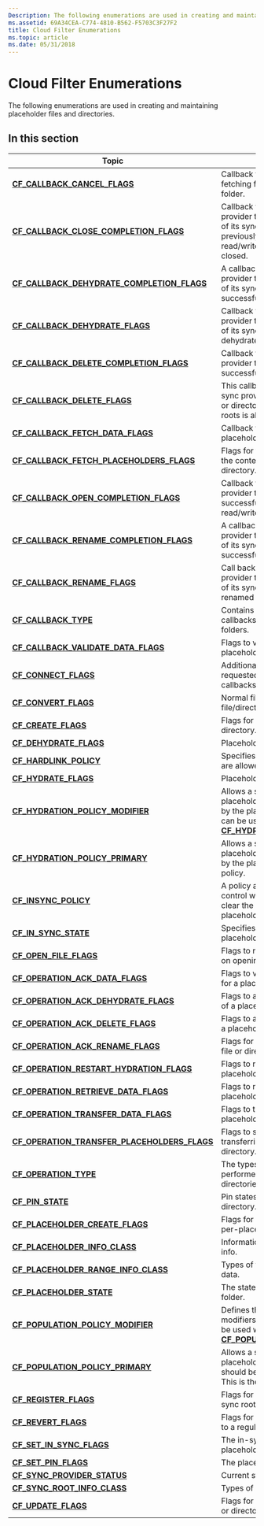 ```yaml
---
Description: The following enumerations are used in creating and maintaining placeholder files and directories.
ms.assetid: 69A34CEA-C774-4810-B562-F5703C3F27F2
title: Cloud Filter Enumerations
ms.topic: article
ms.date: 05/31/2018
---
```


# Cloud Filter Enumerations

The following enumerations are used in creating and maintaining placeholder files and directories.

## In this section



| Topic                                                                                                            | Description                                                                                                                                                                                                                                     |
|------------------------------------------------------------------------------------------------------------------|-------------------------------------------------------------------------------------------------------------------------------------------------------------------------------------------------------------------------------------------------|
| [**CF\_CALLBACK\_CANCEL\_FLAGS**](https://docs.microsoft.com/windows/desktop/api/cfapi/ne-cfapi-cf_callback_cancel_flags)<br/>                                  | Callback flags for canceling data fetching for a placeholder file or folder.<br/>                                                                                                                                                         |
| [**CF\_CALLBACK\_CLOSE\_COMPLETION\_FLAGS**](https://docs.microsoft.com/windows/desktop/api/cfapi/ne-cfapi-cf_callback_close_completion_flags)<br/>             | Callback flags for notifying a sync provider that a placeholder under one of its sync roots that has been previously opened for read/write/delete access is now closed. <br/>                                                             |
| [**CF\_CALLBACK\_DEHYDRATE\_COMPLETION\_FLAGS**](https://docs.microsoft.com/windows/desktop/api/cfapi/ne-cfapi-cf_callback_dehydrate_completion_flags)<br/>     | A callback flag to inform the sync provider that a placeholder under one of its sync roots has been successfully dehydrated.<br/>                                                                                                         |
| [**CF\_CALLBACK\_DEHYDRATE\_FLAGS**](https://docs.microsoft.com/windows/desktop/api/cfapi/ne-cfapi-cf_callback_dehydrate_flags)<br/>                            | Callback flags for notifying a sync provider that a placeholder under one of its sync root is going to be dehydrated.<br/>                                                                                                                |
| [**CF\_CALLBACK\_DELETE\_COMPLETION\_FLAGS**](https://docs.microsoft.com/windows/desktop/api/cfapi/ne-cfapi-cf_callback_delete_completion_flags)<br/>           | Callback flags for notifying a sync provider that a placeholder was successfully deleted.<br/>                                                                                                                                            |
| [**CF\_CALLBACK\_DELETE\_FLAGS**](https://docs.microsoft.com/windows/desktop/api/cfapi/ne-cfapi-cf_callback_delete_flags)<br/>                                  | This callback is used to inform the sync provider that a placeholder file or directory under one of its sync roots is about to be deleted.<br/>                                                                                           |
| [**CF\_CALLBACK\_FETCH\_DATA\_FLAGS**](https://docs.microsoft.com/windows/desktop/api/cfapi/ne-cfapi-cf_callback_fetch_data_flags)<br/>                         | Callback flags for fetching data for a placeholder file or folder.<br/>                                                                                                                                                                   |
| [**CF\_CALLBACK\_FETCH\_PLACEHOLDERS\_FLAGS**](https://docs.microsoft.com/windows/desktop/api/cfapi/ne-cfapi-cf_callback_fetch_placeholders_flags)<br/>         | Flags for fetching information about the content of a placeholder file or directory.<br/>                                                                                                                                                 |
| [**CF\_CALLBACK\_OPEN\_COMPLETION\_FLAGS**](https://docs.microsoft.com/windows/desktop/api/cfapi/ne-cfapi-cf_callback_open_completion_flags)<br/>               | Callback flags for notifying a sync provider that a placeholder was successfully opened for read/write/delete access.<br/>                                                                                                                |
| [**CF\_CALLBACK\_RENAME\_COMPLETION\_FLAGS**](https://docs.microsoft.com/windows/desktop/api/cfapi/ne-cfapi-cf_callback_rename_completion_flags)<br/>           | A callback flag to inform the sync provider that a placeholder under one of its sync roots has been successfully renamed.<br/>                                                                                                            |
| [**CF\_CALLBACK\_RENAME\_FLAGS**](https://docs.microsoft.com/windows/desktop/api/cfapi/ne-cfapi-cf_callback_rename_flags)<br/>                                  | Call back flags to inform the sync provider that a placeholder under one of its sync roots is about to be renamed or moved.<br/>                                                                                                          |
| [**CF\_CALLBACK\_TYPE**](https://docs.microsoft.com/windows/desktop/api/cfapi/ne-cfapi-cf_callback_type)<br/>                                                   | Contains the various types of callbacks used on placeholder files or folders.<br/>                                                                                                                                                        |
| [**CF\_CALLBACK\_VALIDATE\_DATA\_FLAGS**](https://docs.microsoft.com/windows/desktop/api/cfapi/ne-cfapi-cf_callback_validate_data_flags)<br/>                   | Flags to validate the data of a placeholder file or directory.<br/>                                                                                                                                                                       |
| [**CF\_CONNECT\_FLAGS**](https://docs.microsoft.com/windows/desktop/api/cfapi/ne-cfapi-cf_connect_flags)<br/>                                                   | Additional information that can be requested by a sync provider when its callbacks are invoked.<br/>                                                                                                                                      |
| [**CF\_CONVERT\_FLAGS**](https://docs.microsoft.com/windows/desktop/api/cfapi/ne-cfapi-cf_convert_flags)<br/>                                                   | Normal file/directory to placeholder file/directory conversion flags.<br/>                                                                                                                                                                |
| [**CF\_CREATE\_FLAGS**](https://docs.microsoft.com/windows/desktop/api/cfapi/ne-cfapi-cf_create_flags)<br/>                                                     | Flags for creating a placeholder file or directory.<br/>                                                                                                                                                                                  |
| [**CF\_DEHYDRATE\_FLAGS**](https://docs.microsoft.com/windows/desktop/api/cfapi/ne-cfapi-cf_dehydrate_flags)<br/>                                               | Placeholder dehydration flags.<br/>                                                                                                                                                                                                       |
| [**CF\_HARDLINK\_POLICY**](https://docs.microsoft.com/windows/desktop/api/cfapi/ne-cfapi-cf_hardlink_policy)<br/>                                               | Specifies whether or not hard links are allowed on placeholder files.<br/>                                                                                                                                                                |
| [**CF\_HYDRATE\_FLAGS**](https://docs.microsoft.com/windows/desktop/api/cfapi/ne-cfapi-cf_hydrate_flags)<br/>                                                   | Placeholder data hydration flags.<br/>                                                                                                                                                                                                    |
| [**CF\_HYDRATION\_POLICY\_MODIFIER**](https://docs.microsoft.com/windows/desktop/api/cfapi/ne-cfapi-cf_hydration_policy_modifier)<br/>                          | Allows a sync provider to control how placeholder files should be hydrated by the platform. This is a modifier that can be used with the primary policy: [**CF\_HYDRATION\_POLICY\_PRIMARY**](https://docs.microsoft.com/windows/desktop/api/cfapi/ne-cfapi-cf_hydration_policy_primary).<br/> |
| [**CF\_HYDRATION\_POLICY\_PRIMARY**](https://docs.microsoft.com/windows/desktop/api/cfapi/ne-cfapi-cf_hydration_policy_primary)<br/>                            | Allows a sync provider to control how placeholder files should be hydrated by the platform. This is the primary policy.<br/>                                                                                                              |
| [**CF\_INSYNC\_POLICY**](https://docs.microsoft.com/windows/desktop/api/cfapi/ne-cfapi-cf_insync_policy)<br/>                                                   | A policy allowing a sync provider to control when the platform should clear the in-sync state on a placeholder file or directory.<br/>                                                                                                    |
| [**CF\_IN\_SYNC\_STATE**](https://docs.microsoft.com/windows/desktop/api/cfapi/ne-cfapi-cf_in_sync_state)<br/>                                                  | Specifies the in-sync state for placeholder files and folders.<br/>                                                                                                                                                                       |
| [**CF\_OPEN\_FILE\_FLAGS**](https://docs.microsoft.com/windows/desktop/api/cfapi/ne-cfapi-cf_open_file_flags)<br/>                                              | Flags to request various permissions on opening a file.<br/>                                                                                                                                                                              |
| [**CF\_OPERATION\_ACK\_DATA\_FLAGS**](https://docs.microsoft.com/windows/desktop/api/cfapi/ne-cfapi-cf_operation_ack_data_flags)<br/>                           | Flags to verify and acknowledge data for a placeholder file or folder.<br/>                                                                                                                                                               |
| [**CF\_OPERATION\_ACK\_DEHYDRATE\_FLAGS**](https://docs.microsoft.com/windows/desktop/api/cfapi/ne-cfapi-cf_operation_ack_dehydrate_flags)<br/>                 | Flags to acknowledge the dehydration of a placeholder file or directory.<br/>                                                                                                                                                             |
| [**CF\_OPERATION\_ACK\_DELETE\_FLAGS**](https://docs.microsoft.com/windows/desktop/api/cfapi/ne-cfapi-cf_operation_ack_delete_flags)<br/>                       | Flags to acknowledge the deletion of a placeholder file or directory.<br/>                                                                                                                                                                |
| [**CF\_OPERATION\_ACK\_RENAME\_FLAGS**](https://docs.microsoft.com/windows/desktop/api/cfapi/ne-cfapi-cf_operation_ack_rename_flags)<br/>                       | Flags for acknowledging placeholder file or directory renaming.<br/>                                                                                                                                                                      |
| [**CF\_OPERATION\_RESTART\_HYDRATION\_FLAGS**](https://docs.microsoft.com/windows/desktop/api/cfapi/ne-cfapi-cf_operation_restart_hydration_flags)<br/>         | Flags to restart data hydration on a placeholder file or folder.<br/>                                                                                                                                                                     |
| [**CF\_OPERATION\_RETRIEVE\_DATA\_FLAGS**](https://docs.microsoft.com/windows/desktop/api/cfapi/ne-cfapi-cf_operation_retrieve_data_flags)<br/>                 | Flags to retrieve data for a placeholder file or folder.<br/>                                                                                                                                                                             |
| [**CF\_OPERATION\_TRANSFER\_DATA\_FLAGS**](https://docs.microsoft.com/windows/desktop/api/cfapi/ne-cfapi-cf_operation_transfer_data_flags)<br/>                 | Flags to transfer data to hydrate a placeholder file or folder.<br/>                                                                                                                                                                      |
| [**CF\_OPERATION\_TRANSFER\_PLACEHOLDERS\_FLAGS**](https://docs.microsoft.com/windows/desktop/api/cfapi/ne-cfapi-cf_operation_transfer_placeholders_flags)<br/> | Flags to specify the behavior when transferring a placeholder file or directory.<br/>                                                                                                                                                     |
| [**CF\_OPERATION\_TYPE**](https://docs.microsoft.com/windows/desktop/api/cfapi/ne-cfapi-cf_operation_type)<br/>                                                 | The types of operations that can be performed on placeholder files and directories.<br/>                                                                                                                                                  |
| [**CF\_PIN\_STATE**](https://docs.microsoft.com/windows/desktop/api/cfapi/ne-cfapi-cf_pin_state)<br/>                                                           | Pin states of a placeholder file or directory.<br/>                                                                                                                                                                                       |
| [**CF\_PLACEHOLDER\_CREATE\_FLAGS**](https://docs.microsoft.com/windows/desktop/api/cfapi/ne-cfapi-cf_placeholder_create_flags)<br/>                            | Flags for creating a placeholder on a per-placeholder basis.<br/>                                                                                                                                                                         |
| [**CF\_PLACEHOLDER\_INFO\_CLASS**](https://docs.microsoft.com/windows/desktop/api/cfapi/ne-cfapi-cf_placeholder_info_class)<br/>                                | Information classes for placeholder info.<br/>                                                                                                                                                                                            |
| [**CF\_PLACEHOLDER\_RANGE\_INFO\_CLASS**](https://docs.microsoft.com/windows/desktop/api/cfapi/ne-cfapi-cf_placeholder_range_info_class)<br/>                  | Types of the range of placeholder file data.<br/>                                                                                                                                                                                         |
| [**CF\_PLACEHOLDER\_STATE**](https://docs.microsoft.com/windows/desktop/api/cfapi/ne-cfapi-cf_placeholder_state)<br/>                                           | The state of a placeholder file or folder.<br/>                                                                                                                                                                                           |
| [**CF\_POPULATION\_POLICY\_MODIFIER**](https://docs.microsoft.com/windows/desktop/api/cfapi/ne-cfapi-cf_population_policy_modifier)<br/>                        | Defines the population policy modifiers. This is a modifier that can be used with the primary policy: [**CF\_POPULATION\_POLICY\_PRIMARY**](https://docs.microsoft.com/windows/desktop/api/cfapi/ne-cfapi-cf_population_policy_primary).<br/>                                                  |
| [**CF\_POPULATION\_POLICY\_PRIMARY**](https://docs.microsoft.com/windows/desktop/api/cfapi/ne-cfapi-cf_population_policy_primary)<br/>                          | Allows a sync provider to control how placeholder directories and files should be created by the platform. This is the primary policy.<br/>                                                                                               |
| [**CF\_REGISTER\_FLAGS**](https://docs.microsoft.com/windows/desktop/api/cfapi/ne-cfapi-cf_register_flags)<br/>                                                 | Flags for registering and updating a sync root.<br/>                                                                                                                                                                                      |
| [**CF\_REVERT\_FLAGS**](https://docs.microsoft.com/windows/desktop/api/cfapi/ne-cfapi-cf_revert_flags)<br/>                                                     | Flags for reverting a placeholder file to a regular file.<br/>                                                                                                                                                                            |
| [**CF\_SET\_IN\_SYNC\_FLAGS**](https://docs.microsoft.com/windows/desktop/api/cfapi/ne-cfapi-cf_set_in_sync_flags)<br/>                                         | The in-sync state flags for placeholder files and folders.<br/>                                                                                                                                                                           |
| [**CF\_SET\_PIN\_FLAGS**](https://docs.microsoft.com/windows/desktop/api/cfapi/ne-cfapi-cf_set_pin_flags)<br/>                                                  | The placeholder pin flags.<br/>                                                                                                                                                                                                           |
| [**CF\_SYNC\_PROVIDER\_STATUS**](https://docs.microsoft.com/windows/desktop/api/cfapi/ne-cfapi-cf_sync_provider_status)<br/>                                    | Current status of a sync provider.<br/>                                                                                                                                                                                                   |
| [**CF\_SYNC\_ROOT\_INFO\_CLASS**](https://docs.microsoft.com/windows/desktop/api/cfapi/ne-cfapi-cf_sync_root_info_class)<br/>                                   | Types of sync root information.<br/>                                                                                                                                                                                                      |
| [**CF\_UPDATE\_FLAGS**](https://docs.microsoft.com/windows/desktop/api/cfapi/ne-cfapi-cf_update_flags)<br/>                                                     | Flags for updating a placeholder file or directory.<br/>                                                                                                                                                                                  |



 

 

 




